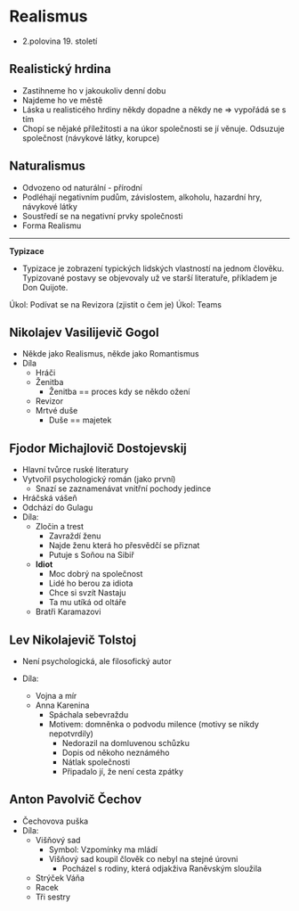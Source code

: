 # Realismus

-   2.polovina 19. století

## Realistický hrdina

-   Zastihneme ho v jakoukoliv denní dobu
-   Najdeme ho ve městě
-   Láska u realisticého hrdiny někdy dopadne a někdy ne => vypořádá se s tím
-   Chopí se nějaké příležitosti a na úkor společnosti se jí věnuje. Odsuzuje společnost (návykové látky, korupce)

## Naturalismus

-   Odvozeno od naturální - přírodní
-   Podléhají negativním pudům, závislostem, alkoholu, hazardní hry, návykové látky
-   Soustředí se na negativní prvky společnosti
-   Forma Realismu

---

**Typizace**

-   Typizace je zobrazení typických lidských vlastností na jednom člověku. Typizované postavy se objevovaly už ve starší literatuře, příkladem je Don Quijote.

Úkol: Podívat se na Revizora (zjistit o čem je)
Úkol: Teams

## Nikolajev Vasilijevič Gogol

-   Někde jako Realismus, někde jako Romantismus
-   Díla
    -   Hráči
    -   Ženitba
        -   Ženitba == proces kdy se někdo ožení
    -   Revizor
    -   Mrtvé duše
        -   Duše == majetek

## Fjodor Michajlovič Dostojevskij

-   Hlavní tvůrce ruské literatury
-   Vytvořil psychologický román (jako první)
    -   Snazí se zaznamenávat vnitřní pochody jedince
-   Hráčská vášeň
-   Odchází do Gulagu
-   Díla:
    -   Zločin a trest
        -   Zavraždí ženu
        -   Najde ženu která ho přesvědčí se přiznat
        -   Putuje s Soňou na Sibiř
    -   **Idiot**
        -   Moc dobrý na společnost
        -   Lidé ho berou za idiota
        -   Chce si svzít Nastaju
        -   Ta mu utíká od oltáře
    -   Bratři Karamazovi

## Lev Nikolajevič Tolstoj

-   Není psychologická, ale filosofický autor

-   Díla:
    -   Vojna a mír
    -   Anna Karenina
        -   Spáchala sebevraždu
        -   Motivem: domněnka o podvodu milence (motivy se nikdy nepotvrdily)
            -   Nedorazil na domluvenou schůzku
            -   Dopis od někoho neznámého
            -   Nátlak společnosti
            -   Připadalo jí, že není cesta zpátky

## Anton Pavolvič Čechov

-   Čechovova puška
-   Díla:
    -   Višňový sad
        -   Symbol: Vzpomínky ma mládí
        -   Višňový sad koupil člověk co nebyl na stejné úrovni
            -   Pocházel s rodiny, která odjakživa Raněvským sloužila
    -   Strýček Váňa
    -   Racek
    -   Tři sestry
